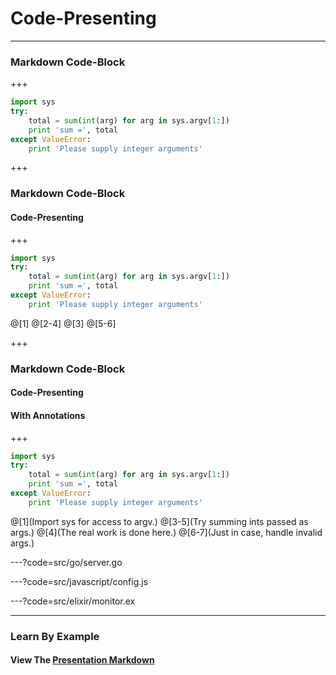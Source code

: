 # Code-Presenting

---

### Markdown Code-Block

+++

```python
import sys
try:
    total = sum(int(arg) for arg in sys.argv[1:])
    print 'sum =', total
except ValueError:
    print 'Please supply integer arguments'
```

+++

### Markdown Code-Block
#### Code-Presenting

+++

```python
import sys
try:
    total = sum(int(arg) for arg in sys.argv[1:])
    print 'sum =', total
except ValueError:
    print 'Please supply integer arguments'
```

@[1]
@[2-4]
@[3]
@[5-6]

+++

### Markdown Code-Block
#### Code-Presenting
#### With Annotations

+++

```python
import sys
try:
    total = sum(int(arg) for arg in sys.argv[1:])
    print 'sum =', total
except ValueError:
    print 'Please supply integer arguments'
```

@[1](Import sys for access to argv.)
@[3-5](Try summing ints passed as args.)
@[4](The real work is done here.)
@[6-7](Just in case, handle invalid args.)

---?code=src/go/server.go

---?code=src/javascript/config.js

---?code=src/elixir/monitor.ex

---

### Learn By Example
#### View The [Presentation Markdown](https://github.com/gitpitch/code-presenting/blob/master/PITCHME.md)
